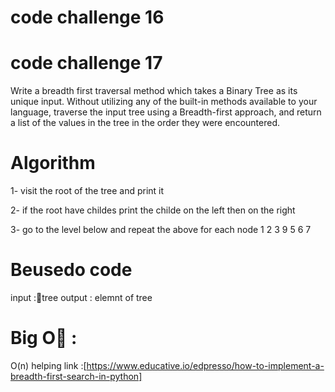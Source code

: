 # code challenge 16 


# code challenge 17

Write a breadth first traversal method which takes a Binary Tree as its unique input. 
Without utilizing any of the built-in methods available to your language, 
traverse the input tree using a Breadth-first approach, 
and return a list of the values in the tree in the order they were encountered.

# Algorithm 
1- visit the root of the tree and print it 

2- if the root have childes print the childe on the left then on the right 

3- go to the level below and repeat the above for each node 
              1
          2      3
       9     5 6    7


# Beusedo code 

input :🌴tree
output : elemnt of tree 

# Big O🌴 :
O(n)
helping link :[https://www.educative.io/edpresso/how-to-implement-a-breadth-first-search-in-python]
